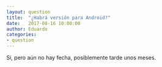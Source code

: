 ```yaml
---
layout: question
title:  "¿Habrá versión para Android?"
date:   2017-08-16 10:00:00
author: Eduardo
categories:
- question
---
```

Sí, pero aún no hay fecha, posiblemente tarde unos meses.
